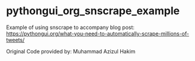# pythongui_org_snscrape_example

Example of using snscrape to accompany blog post: https://pythongui.org/what-you-need-to-automatically-scrape-millions-of-tweets/


Original Code provided by: Muhammad Azizul Hakim
